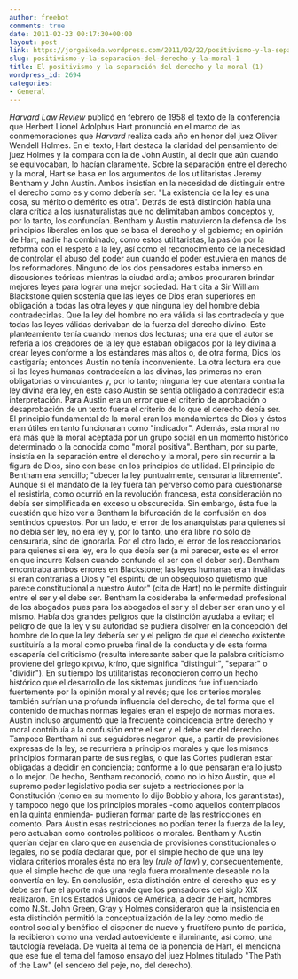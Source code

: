```yaml
---
author: freebot
comments: true
date: 2011-02-23 00:17:30+00:00
layout: post
link: https://jorgeikeda.wordpress.com/2011/02/22/positivismo-y-la-separacion-del-derecho-y-la-moral-1/
slug: positivismo-y-la-separacion-del-derecho-y-la-moral-1
title: El positivismo y la separación del derecho y la moral (1)
wordpress_id: 2694
categories:
- General
---
```


_Harvard Law Review_ publicó en febrero de 1958 el texto de la conferencia que Herbert Lionel Adolphus Hart pronunció en el marco de las conmemoraciones que _Harvard_ realiza cada año en honor del juez Oliver Wendell Holmes.
En el texto, Hart destaca la claridad del pensamiento del juez Holmes y la compara con la de John Austin, al decir que aún cuando se equivocaban, lo hacían claramente.
Sobre la separación entre el derecho y la moral, Hart se basa en los argumentos de los utilitaristas Jeremy Bentham y John Austin. Ambos insistían en la necesidad de distinguir entre el derecho como es y como debería ser. "La existencia de la ley es una cosa, su mérito o demérito es otra". Detrás de está distinción había una clara crítica a los iusnaturalistas que no delimitaban ambos conceptos y, por lo tanto, los confundían.
Bentham y Austin matuvieron la defensa de los principios liberales en los que se basa el derecho y el gobierno; en opinión de Hart, nadie ha combinado, como estos utilitaristas, la pasión por la reforma con el respeto a la ley, así como el reconocimiento de la necesidad de controlar el abuso del poder aun cuando el poder estuviera en manos de los reformadores.
Ninguno de los dos pensadores estaba inmerso en discusiones teóricas mientras la ciudad ardía; ambos procuraron brindar mejores leyes para lograr una mejor sociedad.
Hart cita a Sir William Blackstone quien sostenía que las leyes de Dios eran superiores en obligación a todas las otra leyes y que  ninguna ley del hombre debía contradecirlas. Que la ley del hombre no era válida si las contradecía y que todas las leyes válidas derivaban de la fuerza del derecho divino. Este planteamiento tenía cuando menos dos lecturas; una era que el autor se refería a  los creadores de la ley que estaban obligados por la ley divina a crear leyes conforme a los estándares más altos o, de otra forma, Dios los castigaría; entonces Austin no tenía inconveniente. La otra lectura era que si las leyes humanas contradecían a las divinas, las primeras no eran obligatorias o vinculantes y, por lo tanto; ninguna ley que atentara contra la ley divina era ley, en este caso Austin se sentía obligado a contradecir esta interpretación.
Para Austin era un error que el criterio de aprobación o desaprobación de un texto fuera el criterio de lo que el derecho debía ser. El principio fundamental de la moral eran los mandamientos de Dios y éstos eran útiles en tanto funcionaran como "indicador". Además, esta moral no era más que la moral aceptada por un grupo social en un momento histórico determinado o la conocida como "moral positiva".
Bentham, por su parte, insistía en la separación entre el derecho y la moral, pero sin recurrir a la figura de Dios, sino con base en los principios de utilidad. El principio de Bentham era sencillo; "obecer la ley puntualmente, censurarla libremente". Aunque  si el mandato de la ley fuera tan perverso como para cuestionarse el resistirla, como ocurrió en la revolución francesa, esta consideración no debía ser simplificada en exceso u obscurecida. Sin embargo, ésta fue la cuestión que hizo ver a Bentham la bifurcación de la confusión en dos sentindos opuestos. Por un lado, el error de los anarquistas para quienes si no debía ser ley, no era ley y, por lo tanto, uno era libre no sólo de censurarla, sino de ignorarla. Por el otro lado, el error de los reaccionarios para quienes si era ley, era lo que debía ser (a mi parecer, este es el error en que incurre Kelsen cuando confunde el ser con el deber ser).
Bentham encontraba ambos errores en Blackstone;  las leyes humanas eran inválidas si eran contrarias a Dios y "el espíritu de un obsequioso quietismo que parece constitucional a nuestro Autor" (cita de Hart) no le permite distinguir entre el ser y el debe ser. Bentham la cosideraba la enfermedad profesional de los abogados pues para los abogados el ser y el deber ser eran uno y el mismo.
Había dos grandes peligros que la distinción ayudaba a evitar; el peligro de que la ley y su autoridad se pudiera disolver en la concepción del hombre de lo que la ley debería ser y el peligro de que el derecho existente sustituiría a la moral como prueba final de la conducta y de esta forma escaparía del criticismo (resulta interesante saber que la palabra criticismo proviene del griego κρινω, kríno, que significa "distinguir", "separar" o "dividir").
 En su tiempo los utilitaristas reconocieron como un hecho histórico que el desarrollo de los sistemas jurídicos fue influenciado fuertemente por la opinión moral y al revés; que los criterios morales también sufrían una profunda influencia del derecho, de tal forma que el contenido de muchas normas legales eran el espejo de normas morales.
Austin incluso argumentó que la frecuente coincidencia entre derecho y moral contribuía a la confusión entre el ser y el debe ser del derecho.
Tampoco Bentham ni sus seguidores negaron que, a partir de provisiones expresas de la ley, se recurriera a principios morales y que los mismos principios formaran parte de sus reglas, o que las Cortes pudieran estar obligadas a decidir en conciencia; conforme a lo que pensaran era lo justo o lo mejor.
De hecho, Bentham reconoció, como no lo hizo Austin, que el supremo poder legislativo podía ser sujeto a restricciones por la Constitución (como en su momento lo dijo Bobbio y ahora, los garantistas), y tampoco negó que los principios morales -como aquellos contemplados en la quinta enmienda- pudieran formar parte de las restricciones en comento. Para Austin esas restricciones  no podían tener la fuerza de la ley, pero actuaban como controles políticos o morales.
Bentham y Austin querían dejar en claro que en ausencia de provisiones constitucionales o legales, no se podía declarar que, por el simple hecho de que una ley violara criterios morales ésta no era ley (_rule of law_) y, consecuentemente, que el simple hecho de que una regla fuera moralmente deseable no la convertía en ley.
En conclusión, esta distinción entre el derecho que es y debe ser fue el aporte más grande que los pensadores del siglo XIX realizaron. En los Estados Unidos de América, a decir de Hart, hombres como N.St. John Green, Gray y Holmes consideraron que la insistencia en esta distinción permitió la conceptualización de la ley como medio de control social y  benéfico el disponer de nuevo y fructífero punto de partida,  la recibieron como una verdad autoevidente e iluminante, así como, una tautología revelada. De vuelta al tema de la ponencia de Hart, él menciona que ese fue el tema del famoso ensayo del juez Holmes titulado "The Path of the Law" (el sendero del peje, no, del derecho).






